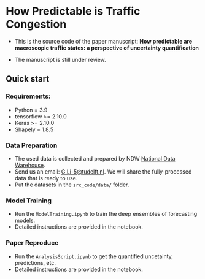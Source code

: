 # How Predictable is Traffic Congestion

- This is the source code of the paper manuscript: **How predictable are macroscopic traffic states: a perspective of uncertainty quantification**

- The manuscript is still under review.

## Quick start

### Requirements:

* Python = 3.9
* tensorflow >= 2.10.0
* Keras >= 2.10.0
* Shapely = 1.8.5

### Data Preparation

* The used data is collected and prepared by NDW [National Data Warehouse](https://interaction-dataset.com/). 
* Send us an email: [G.Li-5@tudelft.nl](G.Li-5@tudelft.nl). We will share the fully-processed data that is ready to use.
* Put the datasets in the `src_code/data/` folder.

### Model Training

* Run the `ModelTraining.ipynb` to train the deep ensembles of forecasting models.
* Detailed instructions are provided in the notebook.

### Paper Reproduce

* Run the `AnalysisScript.ipynb` to get the quantified uncetainty, predictions, etc.
* Detailed instructions are provided in the notebook.
